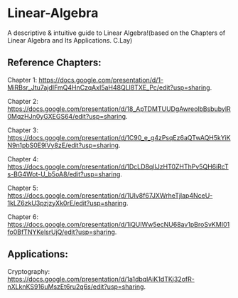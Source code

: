 # Linear-Algebra
A descriptive &amp; intuitive guide to Linear Algebra!(based on the Chapters of Linear Algebra and Its Applications. C.Lay)

## Reference Chapters:

Chapter 1: https://docs.google.com/presentation/d/1-MiRBsr_Jtu7ajdIFmQ4HnCzqAxI5aH48QLl8TXE_Pc/edit?usp=sharing.

Chapter 2: https://docs.google.com/presentation/d/18_ApTDMTUUDgAwreolbBsbubylR0MqzHJn0yGXEGS64/edit?usp=sharing.

Chapter 3: https://docs.google.com/presentation/d/1C90_e_g4zPsqEz6aQTwAQH5kYiKN9n1pbS0E9lVy8zE/edit?usp=sharing.

Chapter 4: https://docs.google.com/presentation/d/1DcLD8qlIJzHT0ZHThPv5QH6iRcTs-BG4Wot-U_b5oA8/edit?usp=sharing.

Chapter 5: https://docs.google.com/presentation/d/1UIv8f67JXWrheTjlap4NceU-1kLZ6zkU3pzjzyXk0rE/edit?usp=sharing.

Chapter 6: https://docs.google.com/presentation/d/1iQUIWw5ecNU68av1pBroSvKMI01fo0BfTNYKelsrUjQ/edit?usp=sharing.



## Applications:

Cryptography: https://docs.google.com/presentation/d/1a1dbqlAiK1dTKj32ofR-nXLknKS916uMszEt6ru2q6s/edit?usp=sharing.
